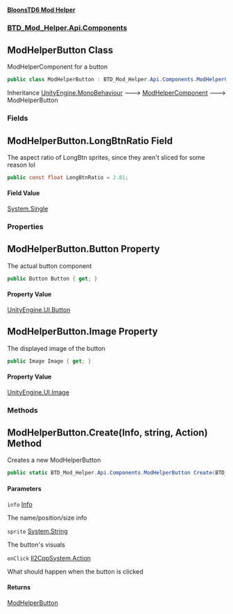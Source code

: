 #### [BloonsTD6 Mod Helper](README.md 'README')
### [BTD_Mod_Helper.Api.Components](README.md#BTD_Mod_Helper.Api.Components 'BTD_Mod_Helper.Api.Components')

## ModHelperButton Class

ModHelperComponent for a button

```csharp
public class ModHelperButton : BTD_Mod_Helper.Api.Components.ModHelperComponent
```

Inheritance [UnityEngine.MonoBehaviour](https://docs.microsoft.com/en-us/dotnet/api/UnityEngine.MonoBehaviour 'UnityEngine.MonoBehaviour') &#129106; [ModHelperComponent](BTD_Mod_Helper.Api.Components.ModHelperComponent.md 'BTD_Mod_Helper.Api.Components.ModHelperComponent') &#129106; ModHelperButton
### Fields

<a name='BTD_Mod_Helper.Api.Components.ModHelperButton.LongBtnRatio'></a>

## ModHelperButton.LongBtnRatio Field

The aspect ratio of LongBtn sprites, since they aren't sliced for some reason lol

```csharp
public const float LongBtnRatio = 2.81;
```

#### Field Value
[System.Single](https://docs.microsoft.com/en-us/dotnet/api/System.Single 'System.Single')
### Properties

<a name='BTD_Mod_Helper.Api.Components.ModHelperButton.Button'></a>

## ModHelperButton.Button Property

The actual button component

```csharp
public Button Button { get; }
```

#### Property Value
[UnityEngine.UI.Button](https://docs.microsoft.com/en-us/dotnet/api/UnityEngine.UI.Button 'UnityEngine.UI.Button')

<a name='BTD_Mod_Helper.Api.Components.ModHelperButton.Image'></a>

## ModHelperButton.Image Property

The displayed image of the button

```csharp
public Image Image { get; }
```

#### Property Value
[UnityEngine.UI.Image](https://docs.microsoft.com/en-us/dotnet/api/UnityEngine.UI.Image 'UnityEngine.UI.Image')
### Methods

<a name='BTD_Mod_Helper.Api.Components.ModHelperButton.Create(BTD_Mod_Helper.Api.Components.Info,string,Action)'></a>

## ModHelperButton.Create(Info, string, Action) Method

Creates a new ModHelperButton

```csharp
public static BTD_Mod_Helper.Api.Components.ModHelperButton Create(BTD_Mod_Helper.Api.Components.Info info, string sprite, Action onClick);
```
#### Parameters

<a name='BTD_Mod_Helper.Api.Components.ModHelperButton.Create(BTD_Mod_Helper.Api.Components.Info,string,Action).info'></a>

`info` [Info](BTD_Mod_Helper.Api.Components.Info.md 'BTD_Mod_Helper.Api.Components.Info')

The name/position/size info

<a name='BTD_Mod_Helper.Api.Components.ModHelperButton.Create(BTD_Mod_Helper.Api.Components.Info,string,Action).sprite'></a>

`sprite` [System.String](https://docs.microsoft.com/en-us/dotnet/api/System.String 'System.String')

The button's visuals

<a name='BTD_Mod_Helper.Api.Components.ModHelperButton.Create(BTD_Mod_Helper.Api.Components.Info,string,Action).onClick'></a>

`onClick` [Il2CppSystem.Action](https://docs.microsoft.com/en-us/dotnet/api/Il2CppSystem.Action 'Il2CppSystem.Action')

What should happen when the button is clicked

#### Returns
[ModHelperButton](BTD_Mod_Helper.Api.Components.ModHelperButton.md 'BTD_Mod_Helper.Api.Components.ModHelperButton')
